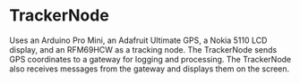 # TrackerNode
Uses an Arduino Pro Mini, an Adafruit Ultimate GPS, a Nokia 5110 LCD display, and an RFM69HCW as a tracking node. The TrackerNode sends GPS coordinates to a gateway for logging and processing. The TrackerNode also receives messages from the gateway and displays them on the screen.
